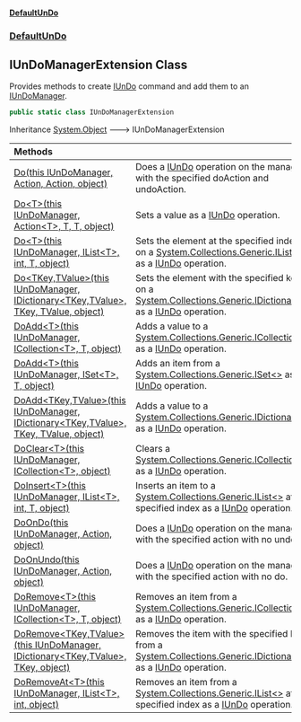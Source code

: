 #### [DefaultUnDo](DefaultUnDo.md 'DefaultUnDo')
### [DefaultUnDo](DefaultUnDo.md#DefaultUnDo 'DefaultUnDo')

## IUnDoManagerExtension Class

Provides methods to create [IUnDo](IUnDo.md 'DefaultUnDo.IUnDo') command and add them to an [IUnDoManager](IUnDoManager.md 'DefaultUnDo.IUnDoManager').

```csharp
public static class IUnDoManagerExtension
```

Inheritance [System.Object](https://docs.microsoft.com/en-us/dotnet/api/System.Object 'System.Object') &#129106; IUnDoManagerExtension

| Methods | |
| :--- | :--- |
| [Do(this IUnDoManager, Action, Action, object)](IUnDoManagerExtension.Do(thisIUnDoManager,Action,Action,object).md 'DefaultUnDo.IUnDoManagerExtension.Do(this DefaultUnDo.IUnDoManager, System.Action, System.Action, object)') | Does a [IUnDo](IUnDo.md 'DefaultUnDo.IUnDo') operation on the manager with the specified doAction and undoAction. |
| [Do&lt;T&gt;(this IUnDoManager, Action&lt;T&gt;, T, T, object)](IUnDoManagerExtension.Do_T_(thisIUnDoManager,Action_T_,T,T,object).md 'DefaultUnDo.IUnDoManagerExtension.Do<T>(this DefaultUnDo.IUnDoManager, System.Action<T>, T, T, object)') | Sets a value as a [IUnDo](IUnDo.md 'DefaultUnDo.IUnDo') operation. |
| [Do&lt;T&gt;(this IUnDoManager, IList&lt;T&gt;, int, T, object)](IUnDoManagerExtension.Do_T_(thisIUnDoManager,IList_T_,int,T,object).md 'DefaultUnDo.IUnDoManagerExtension.Do<T>(this DefaultUnDo.IUnDoManager, System.Collections.Generic.IList<T>, int, T, object)') | Sets the element at the specified index on a [System.Collections.Generic.IList&lt;&gt;](https://docs.microsoft.com/en-us/dotnet/api/System.Collections.Generic.IList-1 'System.Collections.Generic.IList`1') as a [IUnDo](IUnDo.md 'DefaultUnDo.IUnDo') operation. |
| [Do&lt;TKey,TValue&gt;(this IUnDoManager, IDictionary&lt;TKey,TValue&gt;, TKey, TValue, object)](IUnDoManagerExtension.Do_TKey,TValue_(thisIUnDoManager,IDictionary_TKey,TValue_,TKey,TValue,object).md 'DefaultUnDo.IUnDoManagerExtension.Do<TKey,TValue>(this DefaultUnDo.IUnDoManager, System.Collections.Generic.IDictionary<TKey,TValue>, TKey, TValue, object)') | Sets the element with the specified key on a [System.Collections.Generic.IDictionary&lt;&gt;](https://docs.microsoft.com/en-us/dotnet/api/System.Collections.Generic.IDictionary-2 'System.Collections.Generic.IDictionary`2') as a [IUnDo](IUnDo.md 'DefaultUnDo.IUnDo') operation. |
| [DoAdd&lt;T&gt;(this IUnDoManager, ICollection&lt;T&gt;, T, object)](IUnDoManagerExtension.DoAdd_T_(thisIUnDoManager,ICollection_T_,T,object).md 'DefaultUnDo.IUnDoManagerExtension.DoAdd<T>(this DefaultUnDo.IUnDoManager, System.Collections.Generic.ICollection<T>, T, object)') | Adds a value to a [System.Collections.Generic.ICollection&lt;&gt;](https://docs.microsoft.com/en-us/dotnet/api/System.Collections.Generic.ICollection-1 'System.Collections.Generic.ICollection`1') as a [IUnDo](IUnDo.md 'DefaultUnDo.IUnDo') operation. |
| [DoAdd&lt;T&gt;(this IUnDoManager, ISet&lt;T&gt;, T, object)](IUnDoManagerExtension.DoAdd_T_(thisIUnDoManager,ISet_T_,T,object).md 'DefaultUnDo.IUnDoManagerExtension.DoAdd<T>(this DefaultUnDo.IUnDoManager, System.Collections.Generic.ISet<T>, T, object)') | Adds an item from a [System.Collections.Generic.ISet&lt;&gt;](https://docs.microsoft.com/en-us/dotnet/api/System.Collections.Generic.ISet-1 'System.Collections.Generic.ISet`1') as a [IUnDo](IUnDo.md 'DefaultUnDo.IUnDo') operation. |
| [DoAdd&lt;TKey,TValue&gt;(this IUnDoManager, IDictionary&lt;TKey,TValue&gt;, TKey, TValue, object)](IUnDoManagerExtension.DoAdd_TKey,TValue_(thisIUnDoManager,IDictionary_TKey,TValue_,TKey,TValue,object).md 'DefaultUnDo.IUnDoManagerExtension.DoAdd<TKey,TValue>(this DefaultUnDo.IUnDoManager, System.Collections.Generic.IDictionary<TKey,TValue>, TKey, TValue, object)') | Adds a value to a [System.Collections.Generic.IDictionary&lt;&gt;](https://docs.microsoft.com/en-us/dotnet/api/System.Collections.Generic.IDictionary-2 'System.Collections.Generic.IDictionary`2') as a [IUnDo](IUnDo.md 'DefaultUnDo.IUnDo') operation. |
| [DoClear&lt;T&gt;(this IUnDoManager, ICollection&lt;T&gt;, object)](IUnDoManagerExtension.DoClear_T_(thisIUnDoManager,ICollection_T_,object).md 'DefaultUnDo.IUnDoManagerExtension.DoClear<T>(this DefaultUnDo.IUnDoManager, System.Collections.Generic.ICollection<T>, object)') | Clears a [System.Collections.Generic.ICollection&lt;&gt;](https://docs.microsoft.com/en-us/dotnet/api/System.Collections.Generic.ICollection-1 'System.Collections.Generic.ICollection`1') as a [IUnDo](IUnDo.md 'DefaultUnDo.IUnDo') operation. |
| [DoInsert&lt;T&gt;(this IUnDoManager, IList&lt;T&gt;, int, T, object)](IUnDoManagerExtension.DoInsert_T_(thisIUnDoManager,IList_T_,int,T,object).md 'DefaultUnDo.IUnDoManagerExtension.DoInsert<T>(this DefaultUnDo.IUnDoManager, System.Collections.Generic.IList<T>, int, T, object)') | Inserts an item to a [System.Collections.Generic.IList&lt;&gt;](https://docs.microsoft.com/en-us/dotnet/api/System.Collections.Generic.IList-1 'System.Collections.Generic.IList`1') at the specified index as a [IUnDo](IUnDo.md 'DefaultUnDo.IUnDo') operation. |
| [DoOnDo(this IUnDoManager, Action, object)](IUnDoManagerExtension.DoOnDo(thisIUnDoManager,Action,object).md 'DefaultUnDo.IUnDoManagerExtension.DoOnDo(this DefaultUnDo.IUnDoManager, System.Action, object)') | Does a [IUnDo](IUnDo.md 'DefaultUnDo.IUnDo') operation on the manager with the specified action with no undo. |
| [DoOnUndo(this IUnDoManager, Action, object)](IUnDoManagerExtension.DoOnUndo(thisIUnDoManager,Action,object).md 'DefaultUnDo.IUnDoManagerExtension.DoOnUndo(this DefaultUnDo.IUnDoManager, System.Action, object)') | Does a [IUnDo](IUnDo.md 'DefaultUnDo.IUnDo') operation on the manager with the specified action with no do. |
| [DoRemove&lt;T&gt;(this IUnDoManager, ICollection&lt;T&gt;, T, object)](IUnDoManagerExtension.DoRemove_T_(thisIUnDoManager,ICollection_T_,T,object).md 'DefaultUnDo.IUnDoManagerExtension.DoRemove<T>(this DefaultUnDo.IUnDoManager, System.Collections.Generic.ICollection<T>, T, object)') | Removes an item from a [System.Collections.Generic.ICollection&lt;&gt;](https://docs.microsoft.com/en-us/dotnet/api/System.Collections.Generic.ICollection-1 'System.Collections.Generic.ICollection`1') as a [IUnDo](IUnDo.md 'DefaultUnDo.IUnDo') operation. |
| [DoRemove&lt;TKey,TValue&gt;(this IUnDoManager, IDictionary&lt;TKey,TValue&gt;, TKey, object)](IUnDoManagerExtension.DoRemove_TKey,TValue_(thisIUnDoManager,IDictionary_TKey,TValue_,TKey,object).md 'DefaultUnDo.IUnDoManagerExtension.DoRemove<TKey,TValue>(this DefaultUnDo.IUnDoManager, System.Collections.Generic.IDictionary<TKey,TValue>, TKey, object)') | Removes the item with the specified key from a [System.Collections.Generic.IDictionary&lt;&gt;](https://docs.microsoft.com/en-us/dotnet/api/System.Collections.Generic.IDictionary-2 'System.Collections.Generic.IDictionary`2') as a [IUnDo](IUnDo.md 'DefaultUnDo.IUnDo') operation. |
| [DoRemoveAt&lt;T&gt;(this IUnDoManager, IList&lt;T&gt;, int, object)](IUnDoManagerExtension.DoRemoveAt_T_(thisIUnDoManager,IList_T_,int,object).md 'DefaultUnDo.IUnDoManagerExtension.DoRemoveAt<T>(this DefaultUnDo.IUnDoManager, System.Collections.Generic.IList<T>, int, object)') | Removes an item from a [System.Collections.Generic.IList&lt;&gt;](https://docs.microsoft.com/en-us/dotnet/api/System.Collections.Generic.IList-1 'System.Collections.Generic.IList`1') at the specified index as a [IUnDo](IUnDo.md 'DefaultUnDo.IUnDo') operation. |
